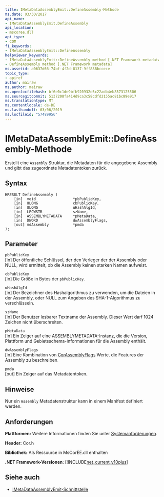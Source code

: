 ```yaml
---
title: IMetaDataAssemblyEmit::DefineAssembly-Methode
ms.date: 03/30/2017
api_name:
- IMetaDataAssemblyEmit.DefineAssembly
api_location:
- mscoree.dll
api_type:
- COM
f1_keywords:
- IMetaDataAssemblyEmit::DefineAssembly
helpviewer_keywords:
- IMetaDataAssemblyEmit::DefineAssembly method [.NET Framework metadata]
- DefineAssembly method [.NET Framework metadata]
ms.assetid: a0637d66-74bf-4f2d-8137-9ff838bccece
topic_type:
- apiref
author: mairaw
ms.author: mairaw
ms.openlocfilehash: bf6e0c1de9bfb920932e5c22adb4eb8573125506
ms.sourcegitcommit: 5137208fa414d9ca3c58cdfd2155ac81bc89e917
ms.translationtype: MT
ms.contentlocale: de-DE
ms.lasthandoff: 03/06/2019
ms.locfileid: "57489956"
---
```

# <a name="imetadataassemblyemitdefineassembly-method"></a>IMetaDataAssemblyEmit::DefineAssembly-Methode
Erstellt eine `Assembly` Struktur, die Metadaten für die angegebene Assembly und gibt das zugeordnete Metadatentoken zurück.  
  
## <a name="syntax"></a>Syntax  
  
```  
HRESULT DefineAssembly (  
    [in]  void                 *pbPublicKey,  
    [in]  ULONG                cbPublicKey,  
    [in]  ULONG                uHashAlgId,  
    [in]  LPCWSTR              szName,   
    [in]  ASSEMBLYMETADATA     *pMetaData,  
    [in]  DWORD                dwAssemblyFlags,  
    [out] mdAssembly           *pmda  
);  
```  
  
## <a name="parameters"></a>Parameter  
 `pbPublicKey`  
 [in] Der öffentliche Schlüssel, der den Verleger der der Assembly oder NULL, wird ermittelt, ob die Assembly keinen starken Namen aufweist.  
  
 `cbPublicKey`  
 [in] Die Größe in Bytes der `pbPublicKey`.  
  
 `uHashAlgId`  
 [in] Der Bezeichner des Hashalgorithmus zu verwenden, um die Dateien in der Assembly, oder NULL zum Angeben des SHA-1-Algorithmus zu verschlüsseln.  
  
 `szName`  
 [in] Der Benutzer lesbarer Textname der Assembly. Dieser Wert darf 1024 Zeichen nicht überschreiten.  
  
 `pMetaData`  
 [in] Ein Zeiger auf eine ASSEMBLYMETADATA-Instanz, die die Version, Plattform und Gebietsschema-Informationen für die Assembly enthält.  
  
 `dwAssemblyFlags`  
 [in] Eine Kombination von [CorAssemblyFlags](../../../../docs/framework/unmanaged-api/metadata/corassemblyflags-enumeration.md) Werte, die Features der Assembly zu beschreiben.  
  
 `pmda`  
 [out] Ein Zeiger auf das Metadatentoken.  
  
## <a name="remarks"></a>Hinweise  
 Nur ein `Assembly` Metadatenstruktur kann in einem Manifest definiert werden.  
  
## <a name="requirements"></a>Anforderungen  
 **Plattformen:** Weitere Informationen finden Sie unter [Systemanforderungen](../../../../docs/framework/get-started/system-requirements.md).  
  
 **Header:** Cor.h  
  
 **Bibliothek:** Als Ressource in MsCorEE.dll enthalten  
  
 **.NET Framework-Versionen:** [!INCLUDE[net_current_v10plus](../../../../includes/net-current-v10plus-md.md)]  
  
## <a name="see-also"></a>Siehe auch
- [IMetaDataAssemblyEmit-Schnittstelle](../../../../docs/framework/unmanaged-api/metadata/imetadataassemblyemit-interface.md)
